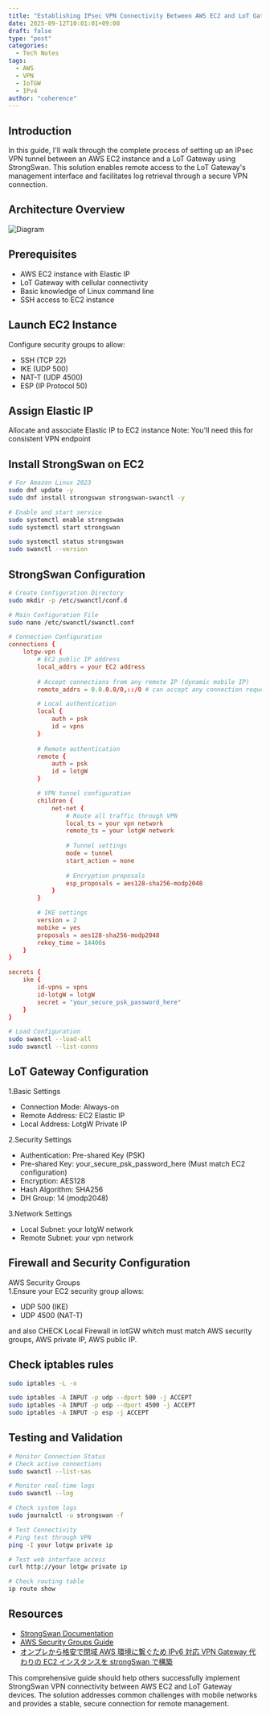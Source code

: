 ```yaml
---
title: "Establishing IPsec VPN Connectivity Between AWS EC2 and LoT Gateway Using StrongSwan"
date: 2025-09-12T10:01:01+09:00
draft: false          
type: "post"
categories:
  - Tech Notes
tags:
  - AWS
  - VPN
  - IoTGW
  - IPv4
author: "coherence"
---
```

## Introduction
In this guide, I'll walk through the complete process of setting up an IPsec VPN tunnel between an AWS EC2 instance and a LoT Gateway using StrongSwan. This solution enables remote access to the LoT Gateway's management interface and facilitates log retrieval through a secure VPN connection.

## Architecture Overview
<img src="/images/diagram.png" alt="Diagram" style="max-width:100%; height:auto;">

## Prerequisites
- AWS EC2 instance with Elastic IP
- LoT Gateway with cellular connectivity
- Basic knowledge of Linux command line
- SSH access to EC2 instance

## Launch EC2 Instance
Configure security groups to allow:
- SSH (TCP 22)
- IKE (UDP 500)
- NAT-T (UDP 4500)
- ESP (IP Protocol 50)

## Assign Elastic IP
Allocate and associate Elastic IP to EC2 instance
Note: You'll need this for consistent VPN endpoint

## Install StrongSwan on EC2
```bash
# For Amazon Linux 2023
sudo dnf update -y
sudo dnf install strongswan strongswan-swanctl -y

# Enable and start service
sudo systemctl enable strongswan
sudo systemctl start strongswan

sudo systemctl status strongswan
sudo swanctl --version
```

## StrongSwan Configuration
```bash
# Create Configuration Directory
sudo mkdir -p /etc/swanctl/conf.d

# Main Configuration File
sudo nano /etc/swanctl/swanctl.conf
```
```conf
# Connection Configuration
connections {
    lotgw-vpn {
        # EC2 public IP address
        local_addrs = your EC2 address
        
        # Accept connections from any remote IP (dynamic mobile IP)
        remote_addrs = 0.0.0.0/0,::/0 # can accept any connection request

        # Local authentication
        local {
            auth = psk
            id = vpns
        }
        
        # Remote authentication
        remote {
            auth = psk
            id = lotgW
        }

        # VPN tunnel configuration
        children {
            net-net {
                # Route all traffic through VPN
                local_ts = your vpn network
                remote_ts = your lotgW network
                
                # Tunnel settings
                mode = tunnel
                start_action = none
                
                # Encryption proposals
                esp_proposals = aes128-sha256-modp2048
            }
        }

        # IKE settings
        version = 2
        mobike = yes
        proposals = aes128-sha256-modp2048
        rekey_time = 14400s
    }
}

secrets {
    ike {
        id-vpns = vpns
        id-lotgW = lotgW
        secret = "your_secure_psk_password_here"
    }
}
```

```bash
# Load Configuration
sudo swanctl --load-all
sudo swanctl --list-conns
```
## LoT Gateway Configuration
1.Basic Settings
- Connection Mode: Always-on
- Remote Address: EC2 Elastic IP
- Local Address: LotgW Private IP

2.Security Settings
- Authentication: Pre-shared Key (PSK)
- Pre-shared Key: your_secure_psk_password_here (Must match EC2 configuration)
- Encryption: AES128
- Hash Algorithm: SHA256
- DH Group: 14 (modp2048)

3.Network Settings
- Local Subnet: your lotgW network
- Remote Subnet: your vpn network

## Firewall and Security Configuration
AWS Security Groups  
1.Ensure your EC2 security group allows:
- UDP 500 (IKE)
- UDP 4500 (NAT-T)

and also CHECK Local Firewall in lotGW whitch must match AWS security groups, AWS private IP, AWS public IP.

## Check iptables rules
```bash
sudo iptables -L -n

sudo iptables -A INPUT -p udp --dport 500 -j ACCEPT
sudo iptables -A INPUT -p udp --dport 4500 -j ACCEPT
sudo iptables -A INPUT -p esp -j ACCEPT
```

## Testing and Validation
```bash
# Monitor Connection Status
# Check active connections
sudo swanctl --list-sas

# Monitor real-time logs
sudo swanctl --log

# Check system logs
sudo journalctl -u strongswan -f

# Test Connectivity
# Ping test through VPN
ping -I your lotgw private ip

# Test web interface access
curl http://your lotgw private ip

# Check routing table
ip route show
```

## Resources
- [StrongSwan Documentation](https://docs.strongswan.org/docs/latest/index.html)
- [AWS Security Groups Guide](https://docs.aws.amazon.com/vpc/latest/userguide/vpc-security-groups.html)
- [オンプレから格安で閉域 AWS 環境に繋ぐため IPv6 対応 VPN Gateway 代わりの EC2 インスタンスを strongSwan で構築](https://qiita.com/takeda_h/items/eec8d43e7dd986fbcf87)

This comprehensive guide should help others successfully implement StrongSwan VPN connectivity between AWS EC2 and LoT Gateway devices. The solution addresses common challenges with mobile networks and provides a stable, secure connection for remote management.

